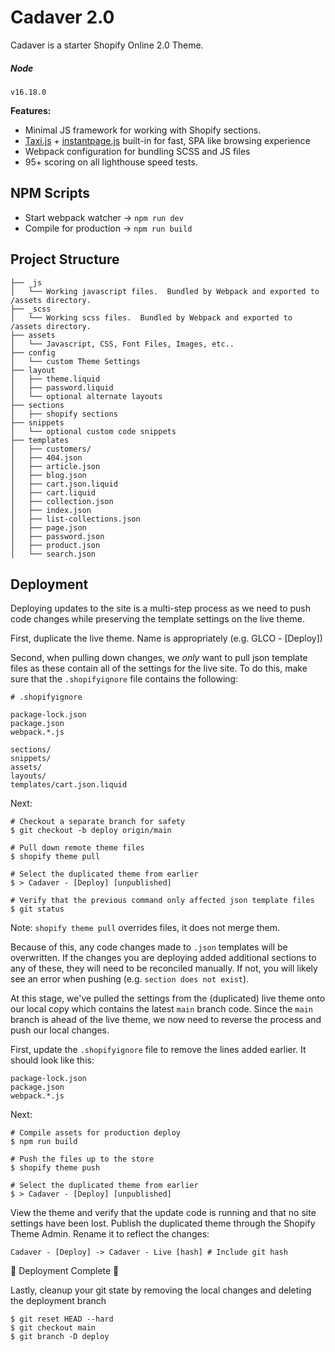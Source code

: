 # Cadaver 2.0

Cadaver is a starter Shopify Online 2.0 Theme.

##### Node
`v16.18.0`

__Features:__
- Minimal JS framework for working with Shopify sections.
- [Taxi.js](https://taxi.js.org/) + [instantpage.js](https://instant.page/) built-in for fast, SPA like browsing experience
- Webpack configuration for bundling SCSS and JS files
- 95+ scoring on all lighthouse speed tests.

## NPM Scripts

- Start webpack watcher -> `npm run dev`
- Compile for production -> `npm run build`

## Project Structure

```
├── _js
│   └── Working javascript files.  Bundled by Webpack and exported to /assets directory.
├── _scss
│   └── Working scss files.  Bundled by Webpack and exported to /assets directory.
├── assets
│   └── Javascript, CSS, Font Files, Images, etc..
├── config
│   └── custom Theme Settings
├── layout
│   ├── theme.liquid
│   ├── password.liquid
│   └── optional alternate layouts
├── sections
│   ├── shopify sections
├── snippets
│   └── optional custom code snippets
├── templates
│   ├── customers/
│   ├── 404.json
│   ├── article.json
│   ├── blog.json
│   ├── cart.json.liquid
│   ├── cart.liquid
│   ├── collection.json
│   ├── index.json
│   ├── list-collections.json
│   ├── page.json
│   ├── password.json
│   ├── product.json
│   └── search.json
```

## Deployment
Deploying updates to the site is a multi-step process as we need to push code changes while preserving the template settings on the live theme.

First, duplicate the live theme.  Name is appropriately (e.g. GLCO - [Deploy])

Second, when pulling down changes, we *only* want to pull json template files as these contain all of the settings for the live site.  To do this, make sure that the `.shopifyignore` file contains the following:

```
# .shopifyignore

package-lock.json
package.json
webpack.*.js

sections/
snippets/
assets/
layouts/
templates/cart.json.liquid
```

Next:
```
# Checkout a separate branch for safety
$ git checkout -b deploy origin/main

# Pull down remote theme files
$ shopify theme pull

# Select the duplicated theme from earlier
$ > Cadaver - [Deploy] [unpublished]

# Verify that the previous command only affected json template files
$ git status
```
Note: `shopify theme pull` overrides files, it does not merge them.

Because of this, any code changes made to `.json` templates will be overwritten.  If the changes you are deploying added additional sections to any of these, they will need to be reconciled manually.  If not, you will likely see an error when pushing (e.g. `section does not exist`).

At this stage, we've pulled the settings from the (duplicated) live theme onto our local copy which contains the latest `main` branch code.  Since the `main` branch is ahead of the live theme, we now need to reverse the process and push our local changes.

First, update the `.shopifyignore` file to remove the lines added earlier.  It should look like this:

```
package-lock.json
package.json
webpack.*.js
```

Next:
```
# Compile assets for production deploy
$ npm run build

# Push the files up to the store
$ shopify theme push

# Select the duplicated theme from earlier
$ > Cadaver - [Deploy] [unpublished]
```

View the theme and verify that the update code is running and that no site settings have been lost.  Publish the duplicated theme through the Shopify Theme Admin.  Rename it to reflect the changes:

```
Cadaver - [Deploy] -> Cadaver - Live [hash] # Include git hash
```

🎉 Deployment Complete 🎉

Lastly, cleanup your git state by removing the local changes and deleting the deployment branch
```
$ git reset HEAD --hard
$ git checkout main
$ git branch -D deploy
```
